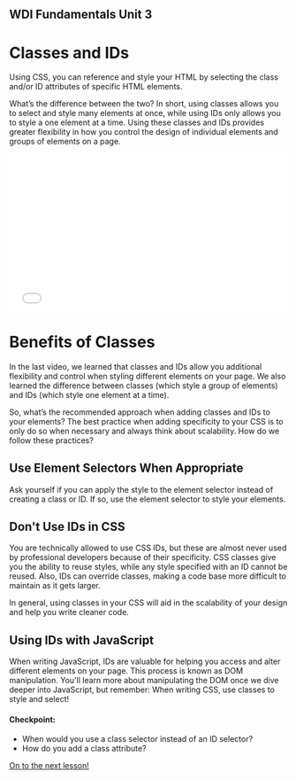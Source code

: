 **WDI Fundamentals Unit 3**
---

#  Classes and IDs

Using CSS, you can reference and style your HTML by selecting the class and/or ID attributes of specific HTML elements.

What’s the difference between the two? In short, using classes allows you to select and style many elements at once, while using IDs only allows you to style a one element at a time. Using these classes and IDs provides greater flexibility in how you control the design of individual elements and groups of elements on a page.

<div class="wistia_responsive_padding" style="padding:56.25% 0 0 0;position:relative;"><div class="wistia_responsive_wrapper" style="height:100%;left:0;position:absolute;top:0;width:100%;"><iframe src="//fast.wistia.net/embed/iframe/ugwfg1gtqw?seo=false&videoFoam=true" allowtransparency="true" frameborder="0" scrolling="no" class="wistia_embed" name="wistia_embed" allowfullscreen mozallowfullscreen webkitallowfullscreen oallowfullscreen msallowfullscreen width="100%" height="100%"></iframe></div></div>
<script src="//fast.wistia.net/assets/external/E-v1.js" async></script>

# Benefits of Classes

In the last video, we learned that classes and IDs allow you additional flexibility and control when styling different elements on your page. We also learned the difference between classes (which style a group of elements) and IDs (which style one element at a time).

So, what’s the recommended approach when adding classes and IDs to your elements? The best practice when adding specificity to your CSS is to only do so when necessary and always think about scalability. How do we follow these practices?

## Use Element Selectors When Appropriate

Ask yourself if you can apply the style to the element selector instead of creating a class or ID. If so, use the element selector to style your elements.

## Don't Use IDs in CSS

You are technically allowed to use CSS IDs, but these are almost never used by professional developers because of their specificity. CSS classes give you the ability to reuse styles, while any style specified with an ID cannot be reused. Also, IDs can override classes, making a code base more difficult to maintain as it gets larger.

In general, using classes in your CSS will aid in the scalability of your design and help you write cleaner code.

## Using IDs with JavaScript

When writing JavaScript, IDs are valuable for helping you access and alter different elements on your page. This process is known as DOM manipulation. You'll learn more about manipulating the DOM once we dive deeper into JavaScript, but remember: When writing CSS, use classes to style and select!


#### Checkpoint:

* When would you use a class selector instead of an ID selector?
* How do you add a class attribute?


[On to the next lesson!](04_lesson.md)
